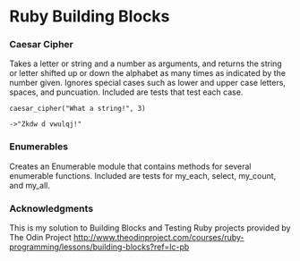 # Ruby Building Blocks

### Caesar Cipher

Takes a letter or string and a number as arguments, and returns the string or letter shifted up or down the alphabet as many times as indicated by the number given. Ignores special cases such as lower and upper case letters, spaces, and puncuation. Included are tests that test each case.

    caesar_cipher("What a string!", 3)
    
    ->"Zkdw d vwulqj!"


### Enumerables

Creates an Enumerable module that contains methods for several enumerable functions. Included are tests for my_each, select, my_count, and my_all.


### Acknowledgments

This is my solution to Building Blocks and Testing Ruby projects provided by The Odin Project http://www.theodinproject.com/courses/ruby-programming/lessons/building-blocks?ref=lc-pb